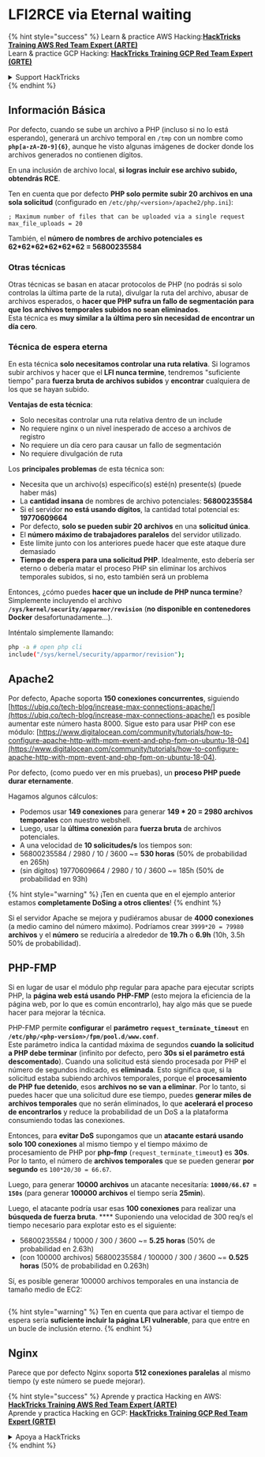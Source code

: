 # LFI2RCE via Eternal waiting

{% hint style="success" %}
Learn & practice AWS Hacking:<img src="/.gitbook/assets/arte.png" alt="" data-size="line">[**HackTricks Training AWS Red Team Expert (ARTE)**](https://training.hacktricks.xyz/courses/arte)<img src="/.gitbook/assets/arte.png" alt="" data-size="line">\
Learn & practice GCP Hacking: <img src="/.gitbook/assets/grte.png" alt="" data-size="line">[**HackTricks Training GCP Red Team Expert (GRTE)**<img src="/.gitbook/assets/grte.png" alt="" data-size="line">](https://training.hacktricks.xyz/courses/grte)

<details>

<summary>Support HackTricks</summary>

* Check the [**subscription plans**](https://github.com/sponsors/carlospolop)!
* **Join the** 💬 [**Discord group**](https://discord.gg/hRep4RUj7f) or the [**telegram group**](https://t.me/peass) or **follow** us on **Twitter** 🐦 [**@hacktricks\_live**](https://twitter.com/hacktricks\_live)**.**
* **Share hacking tricks by submitting PRs to the** [**HackTricks**](https://github.com/carlospolop/hacktricks) and [**HackTricks Cloud**](https://github.com/carlospolop/hacktricks-cloud) github repos.

</details>
{% endhint %}

## Información Básica

Por defecto, cuando se sube un archivo a PHP (incluso si no lo está esperando), generará un archivo temporal en `/tmp` con un nombre como **`php[a-zA-Z0-9]{6}`**, aunque he visto algunas imágenes de docker donde los archivos generados no contienen dígitos.

En una inclusión de archivo local, **si logras incluir ese archivo subido, obtendrás RCE**.

Ten en cuenta que por defecto **PHP solo permite subir 20 archivos en una sola solicitud** (configurado en `/etc/php/<version>/apache2/php.ini`):
```
; Maximum number of files that can be uploaded via a single request
max_file_uploads = 20
```
También, el **número de nombres de archivo potenciales es 62\*62\*62\*62\*62\*62 = 56800235584**

### Otras técnicas

Otras técnicas se basan en atacar protocolos de PHP (no podrás si solo controlas la última parte de la ruta), divulgar la ruta del archivo, abusar de archivos esperados, o **hacer que PHP sufra un fallo de segmentación para que los archivos temporales subidos no sean eliminados**.\
Esta técnica es **muy similar a la última pero sin necesidad de encontrar un día cero**.

### Técnica de espera eterna

En esta técnica **solo necesitamos controlar una ruta relativa**. Si logramos subir archivos y hacer que el **LFI nunca termine**, tendremos "suficiente tiempo" para **fuerza bruta de archivos subidos** y **encontrar** cualquiera de los que se hayan subido.

**Ventajas de esta técnica**:

* Solo necesitas controlar una ruta relativa dentro de un include
* No requiere nginx o un nivel inesperado de acceso a archivos de registro
* No requiere un día cero para causar un fallo de segmentación
* No requiere divulgación de ruta

Los **principales problemas** de esta técnica son:

* Necesita que un archivo(s) específico(s) esté(n) presente(s) (puede haber más)
* La **cantidad insana** de nombres de archivo potenciales: **56800235584**
* Si el servidor **no está usando dígitos**, la cantidad total potencial es: **19770609664**
* Por defecto, **solo se pueden subir 20 archivos** en una **solicitud única**.
* El **número máximo de trabajadores paralelos** del servidor utilizado.
* Este límite junto con los anteriores puede hacer que este ataque dure demasiado
* **Tiempo de espera para una solicitud PHP**. Idealmente, esto debería ser eterno o debería matar el proceso PHP sin eliminar los archivos temporales subidos, si no, esto también será un problema

Entonces, ¿cómo puedes **hacer que un include de PHP nunca termine**? Simplemente incluyendo el archivo **`/sys/kernel/security/apparmor/revision`** (**no disponible en contenedores Docker** desafortunadamente...). 

Inténtalo simplemente llamando:
```bash
php -a # open php cli
include("/sys/kernel/security/apparmor/revision");
```
## Apache2

Por defecto, Apache soporta **150 conexiones concurrentes**, siguiendo [https://ubiq.co/tech-blog/increase-max-connections-apache/](https://ubiq.co/tech-blog/increase-max-connections-apache/) es posible aumentar este número hasta 8000. Sigue esto para usar PHP con ese módulo: [https://www.digitalocean.com/community/tutorials/how-to-configure-apache-http-with-mpm-event-and-php-fpm-on-ubuntu-18-04](https://www.digitalocean.com/community/tutorials/how-to-configure-apache-http-with-mpm-event-and-php-fpm-on-ubuntu-18-04).

Por defecto, (como puedo ver en mis pruebas), un **proceso PHP puede durar eternamente**.

Hagamos algunos cálculos:

* Podemos usar **149 conexiones** para generar **149 \* 20 = 2980 archivos temporales** con nuestro webshell.
* Luego, usar la **última conexión** para **fuerza bruta** de archivos potenciales.
* A una velocidad de **10 solicitudes/s** los tiempos son:
* 56800235584 / 2980 / 10 / 3600 \~= **530 horas** (50% de probabilidad en 265h)
* (sin dígitos) 19770609664 / 2980 / 10 / 3600 \~= 185h (50% de probabilidad en 93h)

{% hint style="warning" %}
¡Ten en cuenta que en el ejemplo anterior estamos **completamente DoSing a otros clientes**!
{% endhint %}

Si el servidor Apache se mejora y pudiéramos abusar de **4000 conexiones** (a medio camino del número máximo). Podríamos crear `3999*20 = 79980` **archivos** y el **número** se reduciría a alrededor de **19.7h** o **6.9h** (10h, 3.5h 50% de probabilidad).

## PHP-FMP

Si en lugar de usar el módulo php regular para apache para ejecutar scripts PHP, la **página web está usando** **PHP-FMP** (esto mejora la eficiencia de la página web, por lo que es común encontrarlo), hay algo más que se puede hacer para mejorar la técnica.

PHP-FMP permite **configurar** el **parámetro** **`request_terminate_timeout`** en **`/etc/php/<php-version>/fpm/pool.d/www.conf`**.\
Este parámetro indica la cantidad máxima de segundos **cuando** **la solicitud a PHP debe terminar** (infinito por defecto, pero **30s si el parámetro está descomentado**). Cuando una solicitud está siendo procesada por PHP el número de segundos indicado, es **eliminada**. Esto significa que, si la solicitud estaba subiendo archivos temporales, porque el **procesamiento de PHP fue detenido**, esos **archivos no se van a eliminar**. Por lo tanto, si puedes hacer que una solicitud dure ese tiempo, puedes **generar miles de archivos temporales** que no serán eliminados, lo que **acelerará el proceso de encontrarlos** y reduce la probabilidad de un DoS a la plataforma consumiendo todas las conexiones.

Entonces, para **evitar DoS** supongamos que un **atacante estará usando solo 100 conexiones** al mismo tiempo y el tiempo máximo de procesamiento de PHP por **php-fmp** (`request_terminate_timeout`**)** es **30s**. Por lo tanto, el número de **archivos temporales** que se pueden generar **por segundo** es `100*20/30 = 66.67`.

Luego, para generar **10000 archivos** un atacante necesitaría: **`10000/66.67 = 150s`** (para generar **100000 archivos** el tiempo sería **25min**).

Luego, el atacante podría usar esas **100 conexiones** para realizar una **búsqueda de fuerza bruta**. \*\*\*\* Suponiendo una velocidad de 300 req/s el tiempo necesario para explotar esto es el siguiente:

* 56800235584 / 10000 / 300 / 3600 \~= **5.25 horas** (50% de probabilidad en 2.63h)
* (con 100000 archivos) 56800235584 / 100000 / 300 / 3600 \~= **0.525 horas** (50% de probabilidad en 0.263h)

Sí, es posible generar 100000 archivos temporales en una instancia de tamaño medio de EC2:

<figure><img src="../../.gitbook/assets/image (240).png" alt=""><figcaption></figcaption></figure>

{% hint style="warning" %}
Ten en cuenta que para activar el tiempo de espera sería **suficiente incluir la página LFI vulnerable**, para que entre en un bucle de inclusión eterno.
{% endhint %}

## Nginx

Parece que por defecto Nginx soporta **512 conexiones paralelas** al mismo tiempo (y este número se puede mejorar).

{% hint style="success" %}
Aprende y practica Hacking en AWS:<img src="/.gitbook/assets/arte.png" alt="" data-size="line">[**HackTricks Training AWS Red Team Expert (ARTE)**](https://training.hacktricks.xyz/courses/arte)<img src="/.gitbook/assets/arte.png" alt="" data-size="line">\
Aprende y practica Hacking en GCP: <img src="/.gitbook/assets/grte.png" alt="" data-size="line">[**HackTricks Training GCP Red Team Expert (GRTE)**<img src="/.gitbook/assets/grte.png" alt="" data-size="line">](https://training.hacktricks.xyz/courses/grte)

<details>

<summary>Apoya a HackTricks</summary>

* Revisa los [**planes de suscripción**](https://github.com/sponsors/carlospolop)!
* **Únete al** 💬 [**grupo de Discord**](https://discord.gg/hRep4RUj7f) o al [**grupo de telegram**](https://t.me/peass) o **síguenos** en **Twitter** 🐦 [**@hacktricks\_live**](https://twitter.com/hacktricks\_live)**.**
* **Comparte trucos de hacking enviando PRs a los** [**HackTricks**](https://github.com/carlospolop/hacktricks) y [**HackTricks Cloud**](https://github.com/carlospolop/hacktricks-cloud) repositorios de github.

</details>
{% endhint %}
